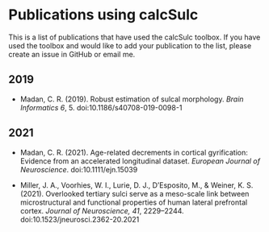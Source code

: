 # Publications using calcSulc

This is a list of publications that have used the calcSulc toolbox. If you have used the toolbox and would like to add your publication to the list, please create an issue in GitHub or email me.

## 2019

* Madan, C. R. (2019). Robust estimation of sulcal morphology. *Brain Informatics 6*, 5. doi:10.1186/s40708-019-0098-1

## 2021

* Madan, C. R. (2021). Age-related decrements in cortical gyrification: Evidence from an accelerated longitudinal dataset. *European Journal of Neuroscience*. doi:10.1111/ejn.15039

* Miller, J. A., Voorhies, W. I., Lurie, D. J., D’Esposito, M., & Weiner, K. S. (2021). Overlooked tertiary sulci serve as a meso-scale link between microstructural and functional properties of human lateral prefrontal cortex. *Journal of Neuroscience, 41*, 2229–2244. doi:10.1523/jneurosci.2362-20.2021
